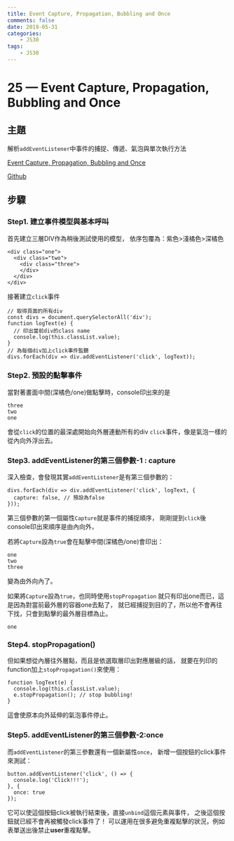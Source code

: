 ```yaml
---
title: Event Capture, Propagation, Bubbling and Once
comments: false
date: 2019-05-31
categories:
    - JS30
tags:
    - JS30
---
```


# 25 — Event Capture, Propagation, Bubbling and Once

## 主題

解析`addEventListener`中事件的捕捉、傳遞、氣泡與單次執行方法

[Event Capture, Propagation, Bubbling and Once](https://des86532.github.io/javascript-30/25_Event-Capture-Propagation-Bubbling-and-Once/index.html)

[Github](https://github.com/des86532/javascript-30/tree/master/25_Event-Capture-Propagation-Bubbling-and-Once)

## 步驟

### Step1. 建立事件模型與基本呼叫

首先建立三層DIV作為稍後測試使用的模型，
依序包覆為：紫色>淺橘色>深橘色
```
<div class="one"> 
  <div class="two">
    <div class="three">
    </div>
  </div>
</div>
```
接著建立`click`事件
```
// 取得頁面的所有div
const divs = document.querySelectorAll('div');
function logText(e) {
  // 印出當前div的class name
  console.log(this.classList.value);
}
// 為每個div加上click事件監聽
divs.forEach(div => div.addEventListener('click', logText));
```
### Step2. 預設的點擊事件

當對著畫面中間(深橘色/one)做點擊時，console印出來的是
```
three
two
one
```
會從`click`的位置的最深處開始向外層連動所有的div `click`事件，像是氣泡一樣的從內向外浮出去。

### Step3. addEventListener的第三個參數-1 : capture

深入檢查，會發現其實`addEventListener`是有第三個參數的：
```
divs.forEach(div => div.addEventListener('click', logText, {
  capture: false, // 預設為false
}));
```
第三個參數的第一個屬性`Capture`就是事件的捕捉順序，
剛剛提到`click`後console印出來順序是由內向外，

若將`Capture`設為`true`會在點擊中間(深橘色/one)會印出：
```
one
two
three
```
變為由外向內了。

如果將`Capture`設為`true`，也同時使用`stopPropagation`
就只有印出one而已，這是因為對當前最外層的容器one去點了，
就已經捕捉到目的了，所以他不會再往下找，只會到點擊的最外層目標為止。
```
one
```

### Step4. stopPropagation()

但如果想從內層往外層點，而且是依選取層印出對應層級的話，
就要在列印的function加上`stopPropagation()`來使用：
```
function logText(e) {
  console.log(this.classList.value);
  e.stopPropagation(); // stop bubbling!
}
```
這會使原本向外延伸的氣泡事件停止。

### Step5. addEventListener的第三個參數-2:once
而`addEventListener`的第三參數還有一個新屬性`once`，
新增一個按鈕的click事件來測試：
```
button.addEventListener('click', () => {
  console.log('Click!!!');
}, {
  once: true
});
```

它可以使這個按鈕click被執行結束後，直接`unbind`這個元素與事件，
之後這個按鈕就已經不會再被觸發click事件了！
可以運用在很多避免重複點擊的狀況，例如表單送出後禁止**user**重複點擊。
